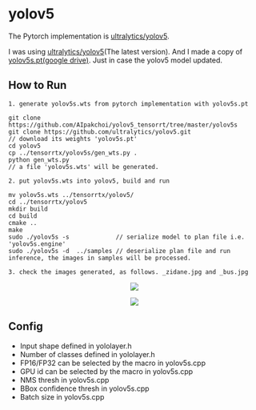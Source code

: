 # yolov5

The Pytorch implementation is [ultralytics/yolov5](https://github.com/ultralytics/yolov5).

I was using [ultralytics/yolov5](https://github.com/ultralytics/yolov5)(The latest version). And I made a copy of [yolov5s.pt(google drive)](https://drive.google.com/file/d/1w38DgmrP3iwiJi_AOdabuuE_zanMhO5_/view?usp=sharing). Just in case the yolov5 model updated.

## How to Run

```
1. generate yolov5s.wts from pytorch implementation with yolov5s.pt

git clone https://github.com/AIpakchoi/yolov5_tensorrt/tree/master/yolov5s
git clone https://github.com/ultralytics/yolov5.git
// download its weights 'yolov5s.pt'
cd yolov5
cp ../tensorrtx/yolov5s/gen_wts.py .
python gen_wts.py
// a file 'yolov5s.wts' will be generated.

2. put yolov5s.wts into yolov5, build and run

mv yolov5s.wts ../tensorrtx/yolov5/
cd ../tensorrtx/yolov5
mkdir build
cd build
cmake ..
make
sudo ./yolov5s -s             // serialize model to plan file i.e. 'yolov5s.engine'
sudo ./yolov5s -d  ../samples // deserialize plan file and run inference, the images in samples will be processed.

3. check the images generated, as follows. _zidane.jpg and _bus.jpg
```

<p align="center">
<img src="https://user-images.githubusercontent.com/15235574/78247927-4d9fac00-751e-11ea-8b1b-704a0aeb3fcf.jpg">
</p>

<p align="center">
<img src="https://user-images.githubusercontent.com/15235574/78247970-60b27c00-751e-11ea-88df-41473fed4823.jpg">
</p>

## Config

- Input shape defined in yololayer.h
- Number of classes defined in yololayer.h
- FP16/FP32 can be selected by the macro in yolov5s.cpp
- GPU id can be selected by the macro in yolov5s.cpp
- NMS thresh in yolov5s.cpp
- BBox confidence thresh in yolov5s.cpp
- Batch size in yolov5s.cpp
